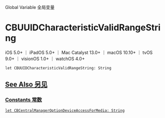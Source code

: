 Global Variable 全局变量

# CBUUIDCharacteristicValidRangeString 

iOS 5.0+ ｜ iPadOS 5.0+ ｜ Mac Catalyst 13.0+ ｜ macOS 10.10+ ｜ tvOS 9.0+ ｜ visionOS 1.0+ ｜ watchOS 4.0+ 

```
let CBUUIDCharacteristicValidRangeString: String
```



## [See Also 另见](https://developer.apple.com/documentation/corebluetooth/cbuuidcharacteristicvalidrangestring#see-also)

### [Constants 常数](https://developer.apple.com/documentation/corebluetooth/cbuuidcharacteristicvalidrangestring#Constants)

[`let CBCentralManagerOptionDeviceAccessForMedia: String`](https://developer.apple.com/documentation/corebluetooth/cbcentralmanageroptiondeviceaccessformedia)
